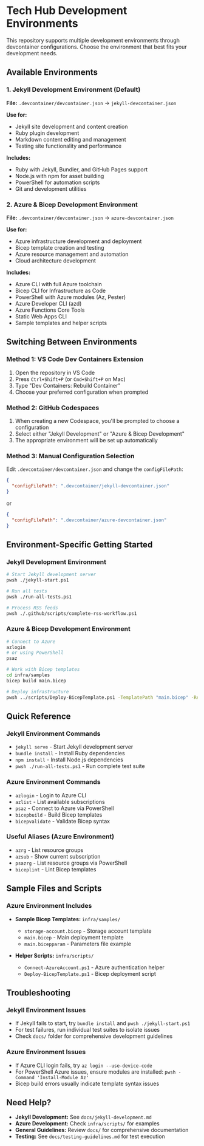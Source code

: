 # Tech Hub Development Environments

This repository supports multiple development environments through devcontainer configurations. Choose the environment that best fits your development needs.

## Available Environments

### 1. Jekyll Development Environment (Default)

**File:** `.devcontainer/devcontainer.json` → `jekyll-devcontainer.json`

**Use for:**

- Jekyll site development and content creation
- Ruby plugin development
- Markdown content editing and management
- Testing site functionality and performance

**Includes:**

- Ruby with Jekyll, Bundler, and GitHub Pages support
- Node.js with npm for asset building
- PowerShell for automation scripts
- Git and development utilities

### 2. Azure & Bicep Development Environment

**File:** `.devcontainer/devcontainer.json` → `azure-devcontainer.json`

**Use for:**

- Azure infrastructure development and deployment
- Bicep template creation and testing
- Azure resource management and automation
- Cloud architecture development

**Includes:**

- Azure CLI with full Azure toolchain
- Bicep CLI for Infrastructure as Code
- PowerShell with Azure modules (Az, Pester)
- Azure Developer CLI (azd)
- Azure Functions Core Tools
- Static Web Apps CLI
- Sample templates and helper scripts

## Switching Between Environments

### Method 1: VS Code Dev Containers Extension

1. Open the repository in VS Code
2. Press `Ctrl+Shift+P` (or `Cmd+Shift+P` on Mac)
3. Type "Dev Containers: Rebuild Container"
4. Choose your preferred configuration when prompted

### Method 2: GitHub Codespaces

1. When creating a new Codespace, you'll be prompted to choose a configuration
2. Select either "Jekyll Development" or "Azure & Bicep Development"
3. The appropriate environment will be set up automatically

### Method 3: Manual Configuration Selection

Edit `.devcontainer/devcontainer.json` and change the `configFilePath`:

```json
{
  "configFilePath": ".devcontainer/jekyll-devcontainer.json"
}
```

or

```json
{
  "configFilePath": ".devcontainer/azure-devcontainer.json"
}
```

## Environment-Specific Getting Started

### Jekyll Development Environment

```bash
# Start Jekyll development server
pwsh ./jekyll-start.ps1

# Run all tests
pwsh ./run-all-tests.ps1

# Process RSS feeds
pwsh ./.github/scripts/complete-rss-workflow.ps1
```

### Azure & Bicep Development Environment

```bash
# Connect to Azure
azlogin
# or using PowerShell
psaz

# Work with Bicep templates
cd infra/samples
bicep build main.bicep

# Deploy infrastructure
pwsh ../scripts/Deploy-BicepTemplate.ps1 -TemplatePath "main.bicep" -ResourceGroupName "rg-test" -Location "westeurope" -WhatIf
```

## Quick Reference

### Jekyll Environment Commands

- `jekyll serve` - Start Jekyll development server
- `bundle install` - Install Ruby dependencies
- `npm install` - Install Node.js dependencies
- `pwsh ./run-all-tests.ps1` - Run complete test suite

### Azure Environment Commands

- `azlogin` - Login to Azure CLI
- `azlist` - List available subscriptions
- `psaz` - Connect to Azure via PowerShell
- `bicepbuild` - Build Bicep templates
- `bicepvalidate` - Validate Bicep syntax

### Useful Aliases (Azure Environment)

- `azrg` - List resource groups
- `azsub` - Show current subscription
- `psazrg` - List resource groups via PowerShell
- `biceplint` - Lint Bicep templates

## Sample Files and Scripts

### Azure Environment Includes

- **Sample Bicep Templates:** `infra/samples/`
  - `storage-account.bicep` - Storage account template
  - `main.bicep` - Main deployment template
  - `main.bicepparam` - Parameters file example

- **Helper Scripts:** `infra/scripts/`
  - `Connect-AzureAccount.ps1` - Azure authentication helper
  - `Deploy-BicepTemplate.ps1` - Bicep deployment script

## Troubleshooting

### Jekyll Environment Issues

- If Jekyll fails to start, try `bundle install` and `pwsh ./jekyll-start.ps1`
- For test failures, run individual test suites to isolate issues
- Check `docs/` folder for comprehensive development guidelines

### Azure Environment Issues

- If Azure CLI login fails, try `az login --use-device-code`
- For PowerShell Azure issues, ensure modules are installed: `pwsh -Command 'Install-Module Az'`
- Bicep build errors usually indicate template syntax issues

## Need Help?

- **Jekyll Development:** See `docs/jekyll-development.md`
- **Azure Development:** Check `infra/scripts/` for examples
- **General Guidelines:** Review `docs/` for comprehensive documentation
- **Testing:** See `docs/testing-guidelines.md` for test execution
